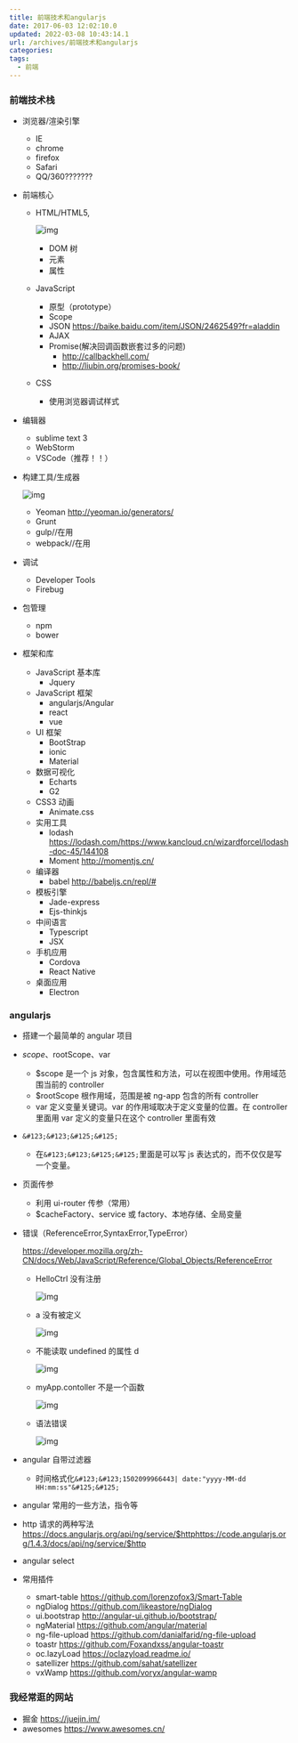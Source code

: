 ```yaml
---
title: 前端技术和angularjs
date: 2017-06-03 12:02:10.0
updated: 2022-03-08 10:43:14.1
url: /archives/前端技术和angularjs
categories:
tags:
  - 前端
---
```


### 前端技术栈

- 浏览器/渲染引擎

  - IE
  - chrome
  - firefox
  - Safari
  - QQ/360???????
    <!--more-->

- 前端核心

  - HTML/HTML5,

    ![img](https://img.mubu.com/document_image/09890fbd-d90f-4a86-83a6-9a9190baeeea.jpg)

    - DOM 树
    - 元素
    - 属性

  - JavaScript

    - 原型（prototype）
    - Scope
    - JSON <https://baike.baidu.com/item/JSON/2462549?fr=aladdin>
    - AJAX
    - Promise(解决回调函数嵌套过多的问题)
      - <http://callbackhell.com/>
      - <http://liubin.org/promises-book/>

  - CSS

    - 使用浏览器调试样式

- 编辑器

  - sublime text 3
  - WebStorm
  - VSCode（推荐！！）

- 构建工具/生成器

  ![img](https://img.mubu.com/document_image/4c09e92d-1472-4bd1-983a-c8f076c85d5a.jpg)

  - Yeoman <http://yeoman.io/generators/>
  - Grunt
  - gulp//在用
  - webpack//在用

- 调试

  - Developer Tools
  - Firebug

- 包管理

  - npm
  - bower

- 框架和库

  - JavaScript 基本库
    - Jquery
  - JavaScript 框架
    - angularjs/Angular
    - react
    - vue
  - UI 框架
    - BootStrap
    - ionic
    - Material
  - 数据可视化
    - Echarts
    - G2
  - CSS3 动画
    - Animate.css
  - 实用工具
    - lodash <https://lodash.com/><https://www.kancloud.cn/wizardforcel/lodash-doc-45/144108>
    - Moment <http://momentjs.cn/>
  - 编译器
    - babel <http://babeljs.cn/repl/#>
  - 模板引擎
    - Jade-express
    - Ejs-thinkjs
  - 中间语言
    - Typescript
    - JSX
  - 手机应用
    - Cordova
    - React Native
  - 桌面应用
    - Electron

### angularjs

- 搭建一个最简单的 angular 项目

- $scope、$rootScope、var

  - \$scope 是一个 js 对象，包含属性和方法，可以在视图中使用。作用域范围当前的 controller
  - \$rootScope 根作用域，范围是被 ng-app 包含的所有 controller
  - var 定义变量关键词。var 的作用域取决于定义变量的位置。在 controller 里面用 var 定义的变量只在这个 controller 里面有效

- `&#123;&#123;&#125;&#125;`

  - 在`&#123;&#123;&#125;&#125;`里面是可以写 js 表达式的，而不仅仅是写一个变量。

- 页面传参

  - 利用 ui-router 传参（常用）
  - \$cacheFactory、service 或 factory、本地存储、全局变量

- 错误（ReferenceError,SyntaxError,TypeError）

  <https://developer.mozilla.org/zh-CN/docs/Web/JavaScript/Reference/Global_Objects/ReferenceError>

  - HelloCtrl 没有注册

    ![img](https://img.mubu.com/document_image/f6f78e2a-edaf-4717-8cb3-5bd81a451b55.jpg)

  - a 没有被定义

    ![img](https://img.mubu.com/document_image/362a3d98-b926-40cc-9b75-9363791ecf59.jpg)

  - 不能读取 undefined 的属性 d

    ![img](https://img.mubu.com/document_image/d25df15e-d055-44c5-ab2a-39afd68e472a.jpg)

  - myApp.contoller 不是一个函数

    ![img](https://img.mubu.com/document_image/5798992a-432e-4eea-8423-05b64fd39778.jpg)

  - 语法错误

    ![img](https://img.mubu.com/document_image/90f7b0eb-21a0-44d6-b724-e4adaaf25b64.jpg)

- angular 自带过滤器

  - 时间格式化`&#123;&#123;1502099966443| date:"yyyy-MM-dd HH:mm:ss"&#125;&#125;`

- angular 常用的一些方法，指令等

- http 请求的两种写法<https://docs.angularjs.org/api/ng/service/$http><https://code.angularjs.org/1.4.3/docs/api/ng/service/$http>

- angular select

- 常用插件

  - smart-table <https://github.com/lorenzofox3/Smart-Table>
  - ngDialog <https://github.com/likeastore/ngDialog>
  - ui.bootstrap <http://angular-ui.github.io/bootstrap/>
  - ngMaterial <https://github.com/angular/material>
  - ng-file-upload <https://github.com/danialfarid/ng-file-upload>
  - toastr <https://github.com/Foxandxss/angular-toastr>
  - oc.lazyLoad <https://oclazyload.readme.io/>
  - satellizer <https://github.com/sahat/satellizer>
  - vxWamp <https://github.com/voryx/angular-wamp>

### 我经常逛的网站

- 掘金 <https://juejin.im/>
- awesomes <https://www.awesomes.cn/>
